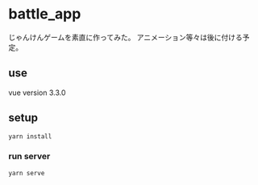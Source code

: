 # battle_app
じゃんけんゲームを素直に作ってみた。
アニメーション等々は後に付ける予定。

## use
vue version 3.3.0

## setup
```
yarn install
```

### run server
```
yarn serve
```
